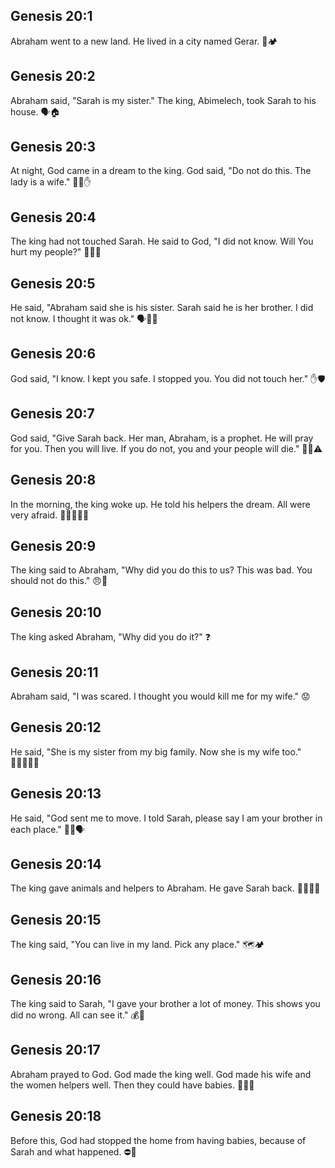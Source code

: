 ## Genesis 20:1
Abraham went to a new land. He lived in a city named Gerar. 🧳🏕️
## Genesis 20:2
Abraham said, "Sarah is my sister." The king, Abimelech, took Sarah to his house. 🗣️🏠
## Genesis 20:3
At night, God came in a dream to the king. God said, "Do not do this. The lady is a wife." 🌙💤✋
## Genesis 20:4
The king had not touched Sarah. He said to God, "I did not know. Will You hurt my people?" 🙏🙅‍♂️
## Genesis 20:5
He said, "Abraham said she is his sister. Sarah said he is her brother. I did not know. I thought it was ok." 🗣️🤷‍♂️
## Genesis 20:6
God said, "I know. I kept you safe. I stopped you. You did not touch her." ✋🛡️
## Genesis 20:7
God said, "Give Sarah back. Her man, Abraham, is a prophet. He will pray for you. Then you will live. If you do not, you and your people will die." 🔁🙏⚠️
## Genesis 20:8
In the morning, the king woke up. He told his helpers the dream. All were very afraid. 🌅🧑‍🤝‍🧑😨
## Genesis 20:9
The king said to Abraham, "Why did you do this to us? This was bad. You should not do this." 😠🚫
## Genesis 20:10
The king asked Abraham, "Why did you do it?" ❓
## Genesis 20:11
Abraham said, "I was scared. I thought you would kill me for my wife." 😟
## Genesis 20:12
He said, "She is my sister from my big family. Now she is my wife too." 👨‍👩‍👧‍👦💍
## Genesis 20:13
He said, "God sent me to move. I told Sarah, please say I am your brother in each place." 🚶‍♂️🗣️
## Genesis 20:14
The king gave animals and helpers to Abraham. He gave Sarah back. 🎁🐑👥🔁
## Genesis 20:15
The king said, "You can live in my land. Pick any place." 🗺️🏕️
## Genesis 20:16
The king said to Sarah, "I gave your brother a lot of money. This shows you did no wrong. All can see it." 💰👀
## Genesis 20:17
Abraham prayed to God. God made the king well. God made his wife and the women helpers well. Then they could have babies. 🙏😊👶
## Genesis 20:18
Before this, God had stopped the home from having babies, because of Sarah and what happened. ⛔👶
